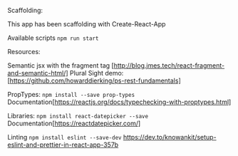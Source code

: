 Scaffolding:

This app has been scaffolding with Create-React-App

Available scripts
`npm run start`

Resources:

Semantic jsx with the fragment tag [http://blog.jmes.tech/react-fragment-and-semantic-html/]
Plural Sight demo: [https://github.com/howarddierking/ps-rest-fundamentals]

PropTypes:
`npm install --save prop-types`
Documentation[https://reactjs.org/docs/typechecking-with-proptypes.html]

Libraries:
`npm install react-datepicker --save`
Documentation[https://reactdatepicker.com/]

Linting
`npm install eslint --save-dev`
https://dev.to/knowankit/setup-eslint-and-prettier-in-react-app-357b
